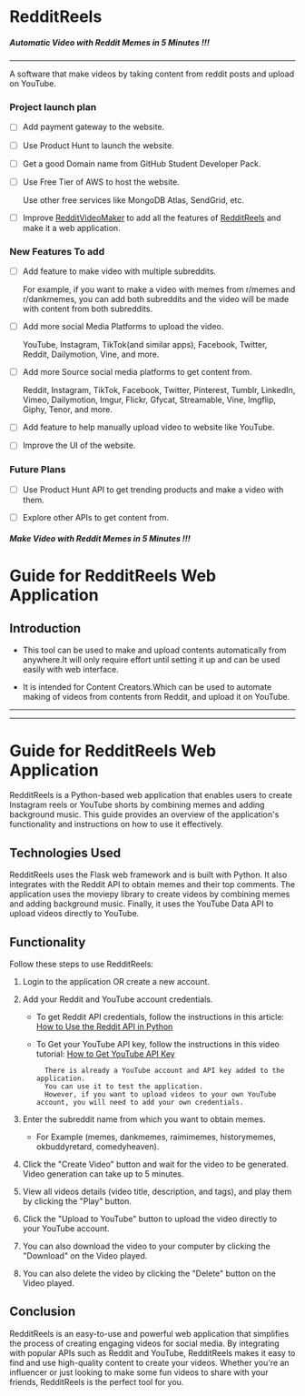 # RedditReels
##### Automatic Video with Reddit Memes in 5 Minutes !!! 
----
A software that make videos by taking content from reddit posts and upload on YouTube.


### Project launch plan
- [ ] Add payment gateway to the website.
- [ ] Use Product Hunt to launch the website.
- [ ] Get a good Domain name from GitHub Student Developer Pack.
- [ ] Use Free Tier of AWS to host the website.

    Use other free services like MongoDB Atlas, SendGrid, etc.
- [ ] Improve [RedditVideoMaker](https://github.com/elebumm/RedditVideoMakerBot) to add all the features of [RedditReels](https://github.com/hardik88t/RedditReels) and make it a web application.


### New Features To add 
<!-- todo check box in markdown -->
- [ ] Add feature to make video with multiple subreddits.
            
    For example, if you want to make a video with memes from r/memes and r/dankmemes, you can add both subreddits and the video will be made with content from both subreddits.
- [ ] Add more social Media Platforms to upload the video.
            
            
    YouTube, Instagram, TikTok(and similar apps), Facebook, Twitter, Reddit, Dailymotion, Vine, and more.

- [ ] Add more Source social media platforms to get content from.

    Reddit, Instagram, TikTok, Facebook, Twitter, Pinterest, Tumblr, LinkedIn, Vimeo, Dailymotion, Imgur, Flickr, Gfycat, Streamable, Vine, Imgflip, Giphy, Tenor, and more.
- [ ] Add feature to help manually upload video to website like YouTube.
- [ ] Improve the UI of the website.

### Future Plans
- [ ] Use Product Hunt API to get trending products and make a video with them.
- [ ] Explore other APIs to get content from.




##### Make Video with Reddit Memes in 5 Minutes !!! 

# Guide for RedditReels Web Application

**Introduction**
-----

- This tool can be used to make and upload contents automatically from anywhere.It will only require effort until setting it up and can be used easily with web interface.

- It is intended for Content Creators.Which can be used to automate making of videos from contents from Reddit, and upload it on YouTube.

---------------------
---------------------


# Guide for RedditReels Web Application

RedditReels is a Python-based web application that enables users to create Instagram reels or YouTube shorts by combining memes and adding background music. This guide provides an overview of the application's functionality and instructions on how to use it effectively.

## Technologies Used

RedditReels uses the Flask web framework and is built with Python. It also integrates with the Reddit API to obtain memes and their top comments. The application uses the moviepy library to create videos by combining memes and adding background music. Finally, it uses the YouTube Data API to upload videos directly to YouTube.

## Functionality

Follow these steps to use RedditReels:

1. Login to the application OR create a new account.
2. Add your Reddit and YouTube account credentials. 
    - To get Reddit API credentials, follow the instructions in this article: [How to Use the Reddit API in Python](https://towardsdatascience.com/how-to-use-the-reddit-api-in-python-5e05ddfd1e5c)
    - To Get your YouTube API key, follow the instructions in this video tutorial: [How to Get YouTube API Key](https://www.youtube.com/watch?v=yuM7KH-JLu8&feature=youtu.be&ab_channel=DAIMTODeveloperTips)

            There is already a YouTube account and API key added to the application. 
            You can use it to test the application. 
            However, if you want to upload videos to your own YouTube account, you will need to add your own credentials.

3. Enter the subreddit name from which you want to obtain memes. 


    - For Example (memes, dankmemes, raimimemes, historymemes, okbuddyretard, comedyheaven).

4. Click the "Create Video" button and wait for the video to be generated. Video generation can take up to 5 minutes.
5. View all videos details (video title, description, and tags), and play them by clicking the "Play" button.
6. Click the "Upload to YouTube" button to upload the video directly to your YouTube account.
7. You can also download the video to your computer by clicking the "Download" on the Video played.
8. You can also delete the video by clicking the "Delete" button on the Video played.


## Conclusion

RedditReels is an easy-to-use and powerful web application that simplifies the process of creating engaging videos for social media. By integrating with popular APIs such as Reddit and YouTube, RedditReels makes it easy to find and use high-quality content to create your videos. Whether you're an influencer or just looking to make some fun videos to share with your friends, RedditReels is the perfect tool for you.
